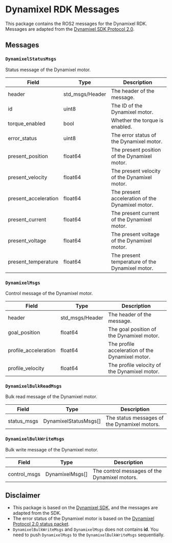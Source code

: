 # Dynamixel RDK Messages
This package contains the ROS2 messages for the Dynamixel RDK. Messages are adapted from the [Dynamixel SDK Protocol 2.0](https://emanual.robotis.com/docs/en/dxl/protocol2/).

## Messages
### `DynamixelStatusMsgs`
Status message of the Dynamixel motor.

| Field | Type | Description |
|-------|------|-------------|
| header | std_msgs/Header | The header of the message. |
| id | uint8 | The ID of the Dynamixel motor. |
| torque_enabled | bool | Whether the torque is enabled. |
| error_status | uint8 | The error status of the Dynamixel motor. |
| present_position | float64 | The present position of the Dynamixel motor. |
| present_velocity | float64 | The present velocity of the Dynamixel motor. |
| present_acceleration | float64 | The present acceleration of the Dynamixel motor. |
| present_current | float64 | The present current of the Dynamixel motor. |
| present_voltage | float64 | The present voltage of the Dynamixel motor. |
| present_temperature | float64 | The present temperature of the Dynamixel motor. |

### `DynamixelMsgs`
Control message of the Dynamixel motor.

| Field | Type | Description |
|-------|------|-------------|
| header | std_msgs/Header | The header of the message. |
| goal_position | float64 | The goal position of the Dynamixel motor. |
| profile_acceleration | float64 | The profile acceleration of the Dynamixel motor. |
| profile_velocity | float64 | The profile velocity of the Dynamixel motor. |

### `DynamixelBulkReadMsgs`
Bulk read message of the Dynamixel motor.

| Field | Type | Description |
|-------|------|-------------|
| status_msgs | DynamixelStatusMsgs[] | The status messages of the Dynamixel motors. |

### `DynamixelBulkWriteMsgs`
Bulk write message of the Dynamixel motor.

| Field | Type | Description |
|-------|------|-------------|
| control_msgs | DynamixelMsgs[] | The control messages of the Dynamixel motors. |

## Disclaimer
- This package is based on the [Dynamixel SDK](https://github.com/ROBOTIS-GIT/DynamixelSDK), and the messages are adapted from the SDK.
- The error status of the Dynamixel motor is based on the [Dynamixel Protocol 2.0 status packet](https://emanual.robotis.com/docs/en/dxl/protocol2/#status-packet).
- `DynamixelBulkWriteMsgs` and `DynamixelMsgs` does not contains **id**. You need to push `DynamixelMsgs` to the `DynamixelBulkWriteMsgs` sequentially.

